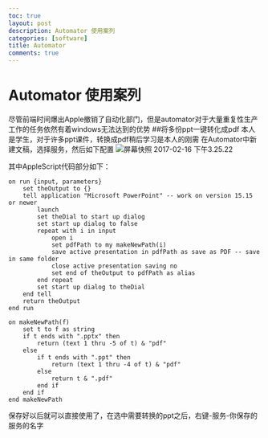 ```yaml
---
toc: true
layout: post
description: Automator 使用案列
categories: [software]
title: Automator
comments: true
---
```


# Automator 使用案列
尽管前端时间爆出Apple撤销了自动化部门，但是automator对于大量重复性生产工作的任务依然有着windows无法达到的优势
##将多份ppt一键转化成pdf
本人是学生，对于许多ppt课件，转换成pdf稍后学习是本人的刚需
在Automator中新建文稿，选择服务，然后如下配置
![屏幕快照 2017-02-16 下午3.25.22](/blog/images/media/14872295946349/%E5%B1%8F%E5%B9%95%E5%BF%AB%E7%85%A7%202017-02-16%20%E4%B8%8B%E5%8D%883.25.22.png)

其中AppleScript代码部分如下：

```AppleScript
on run {input, parameters}    set theOutput to {}    tell application "Microsoft PowerPoint" -- work on version 15.15 or newer        launch        set theDial to start up dialog        set start up dialog to false        repeat with i in input            open i            set pdfPath to my makeNewPath(i)            save active presentation in pdfPath as save as PDF -- save in same folder            close active presentation saving no            set end of theOutput to pdfPath as alias        end repeat        set start up dialog to theDial    end tell    return theOutputend runon makeNewPath(f)    set t to f as string    if t ends with ".pptx" then        return (text 1 thru -5 of t) & "pdf"    else		if t ends with ".ppt" then        	return (text 1 thru -4 of t) & "pdf"		else        	return t & ".pdf"		end if    end ifend makeNewPath
```

保存好以后就可以直接使用了，在选中需要转换的ppt之后，右键-服务-你保存的服务的名字


